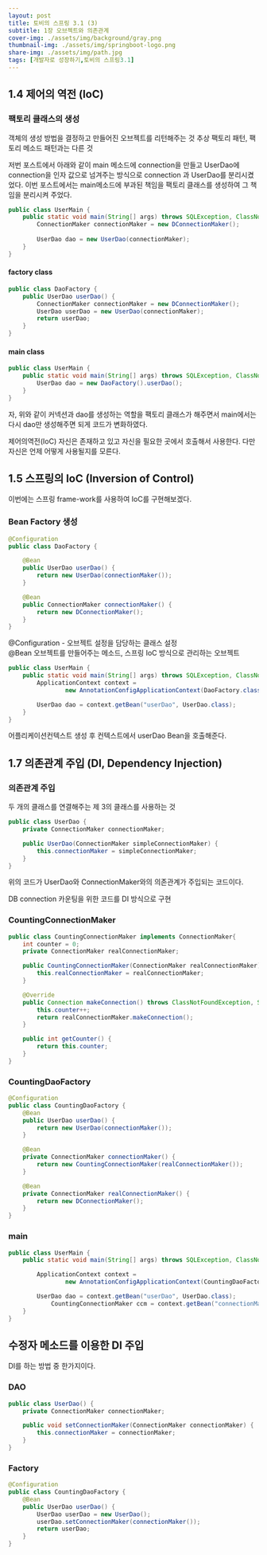 ```yaml
---
layout: post
title: 토비의 스프링 3.1 (3)
subtitle: 1장 오브젝트와 의존관계
cover-img: ./assets/img/background/gray.png
thumbnail-img: ./assets/img/springboot-logo.png
share-img: ./assets/img/path.jpg
tags: [개발자로 성장하기,토비의 스프링3.1]
---
```


## 1.4 제어의 역전 (IoC)

### 팩토리 클래스의 생성
객체의 생성 방법을 결정하고 만들어진 오브젝트를 리턴해주는 것
추상 팩토리 패턴, 팩토리 메소드 패턴과는 다른 것

저번 포스트에서 아래와 같이 main 메소드에 connection을 만들고 UserDao에 connection을 인자 값으로 넘겨주는 방식으로 connection 과 UserDao를 분리시켰었다. 이번 포스트에서는 main메소드에 부과된 책임을 팩토리 클래스를 생성하여 그 책임을 분리시켜 주었다.

```java
public class UserMain {
    public static void main(String[] args) throws SQLException, ClassNotFoundException {
        ConnectionMaker connectionMaker = new DConnectionMaker();
        
        UserDao dao = new UserDao(connectionMaker);
    }
}
```

#### factory class
```java
public class DaoFactory {
    public UserDao userDao() {
        ConnectionMaker connectionMaker = new DConnectionMaker();
        UserDao userDao = new UserDao(connectionMaker);
        return userDao;
    }
}
```

#### main class
```java
public class UserMain {
    public static void main(String[] args) throws SQLException, ClassNotFoundException {
        UserDao dao = new DaoFactory().userDao();
    }
}
```
자, 위와 같이 커넥션과 dao를 생성하는 역할을 팩토리 클래스가 해주면서 main에서는 다시 dao만 생성해주면 되게 코드가 변화하였다.

제어의역전(IoC) 자신은 존재하고 있고 자신을 필요한 곳에서 호출해서 사용한다. 다만 자신은 언제 어떻게 사용될지를 모른다.

## 1.5 스프링의 IoC (Inversion of Control)

이번에는 스프링 frame-work를 사용하여 IoC를 구현해보겠다.

### Bean Factory 생성

```java
@Configuration
public class DaoFactory {

    @Bean
    public UserDao userDao() {
        return new UserDao(connectionMaker());
    }

    @Bean
    public ConnectionMaker connectionMaker() {
        return new DConnectionMaker();
    }
}
```
@Configuration - 오브젝트 설정을 담당하는 클래스 설정<br>
@Bean 오브젝트를 만들어주는 메소드, 스프링 IoC 방식으로 관리하는 오브젝트


```java
public class UserMain {
    public static void main(String[] args) throws SQLException, ClassNotFoundException {
        ApplicationContext context =
                new AnnotationConfigApplicationContext(DaoFactory.class);

        UserDao dao = context.getBean("userDao", UserDao.class);
    }
}
```

어플리케이션컨텍스트 생성 후 컨텍스트에서 userDao Bean을 호출해준다.


## 1.7 의존관계 주입 (DI, Dependency Injection)

### 의존관계 주입

두 개의 클래스를 연결해주는 제 3의 클래스를 사용하는 것

```java
public class UserDao {
    private ConnectionMaker connectionMaker;

    public UserDao(ConnectionMaker simpleConnectionMaker) {
        this.connectionMaker = simpleConnectionMaker;
    }
}
```

위의 코드가 UserDao와 ConnectionMaker와의 의존관계가 주입되는 코드이다.

DB connection 카운팅을 위한 코드를 DI 방식으로 구현

### CountingConnectionMaker

```java
public class CountingConnectionMaker implements ConnectionMaker{
    int counter = 0;
    private ConnectionMaker realConnectionMaker;

    public CountingConnectionMaker(ConnectionMaker realConnectionMaker){
        this.realConnectionMaker = realConnectionMaker;
    }

    @Override
    public Connection makeConnection() throws ClassNotFoundException, SQLException {
        this.counter++;
        return realConnectionMaker.makeConnection();
    }

    public int getCounter() {
        return this.counter;
    }
}
```

### CountingDaoFactory
```java
@Configuration
public class CountingDaoFactory {
    @Bean
    public UserDao userDao() {
        return new UserDao(connectionMaker());
    }

    @Bean
    private ConnectionMaker connectionMaker() {
        return new CountingConnectionMaker(realConnectionMaker());
    }

    @Bean
    private ConnectionMaker realConnectionMaker() {
        return new DConnectionMaker();
    }
}
```

### main
```java
public class UserMain {
    public static void main(String[] args) throws SQLException, ClassNotFoundException {

        ApplicationContext context =
                new AnnotationConfigApplicationContext(CountingDaoFactory.class);

        UserDao dao = context.getBean("userDao", UserDao.class);
            CountingConnectionMaker ccm = context.getBean("connectionMaker", CountingConnectionMaker.class);
    }
}
```

## 수정자 메소드를 이용한 DI 주입

DI를 하는 방법 중 한가지이다.

### DAO
```java
public class UserDao() {
    private ConnectionMaker connectionMaker;

    public void setConnectionMaker(ConnectionMaker connectionMaker) {
        this.connectionMaker = connectionMaker;
    }
}
```

### Factory
```java
@Configuration
public class CountingDaoFactory {
    @Bean
    public UserDao userDao() {
        UserDao userDao = new UserDao();
        userDao.setConnectionMaker(connectionMaker());
        return userDao;
    }
}
```